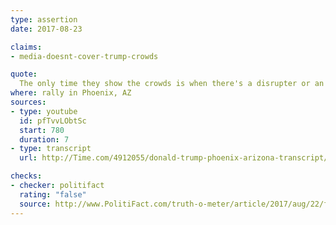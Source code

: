 ```yaml
---
type: assertion
date: 2017-08-23

claims:
- media-doesnt-cover-trump-crowds

quote:
  The only time they show the crowds is when there's a disrupter or an anarchist in the room.
where: rally in Phoenix, AZ
sources:
- type: youtube
  id: pfTvvLObtSc
  start: 780
  duration: 7
- type: transcript
  url: http://Time.com/4912055/donald-trump-phoenix-arizona-transcript/

checks:
- checker: politifact
  rating: "false"
  source: http://www.PolitiFact.com/truth-o-meter/article/2017/aug/22/fact-checking-president-donald-trumps-campaign-ral/
---
```


